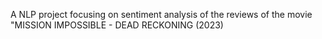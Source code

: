 A NLP project focusing on sentiment analysis of the reviews of the movie "MISSION IMPOSSIBLE - DEAD RECKONING (2023)
